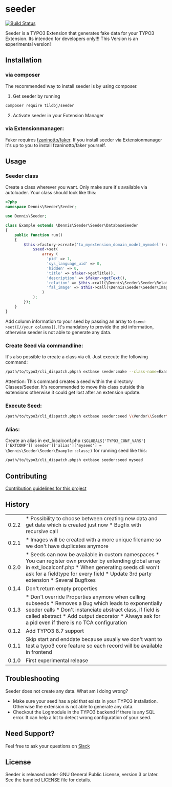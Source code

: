 # seeder
[![Build Status](https://travis-ci.org/TildBJ/seeder.svg?branch=master)](https://travis-ci.org/TildBJ/seeder)

Seeder is a TYPO3 Extension that generates fake data for your TYPO3 Extension. Its intended for developers only!!! This Version is an experimental version!

## Installation

### via composer

The recommended way to install seeder is by using composer.
1. Get seeder by running
```sh
composer require tildbj/seeder
```
2. Activate seeder in your Extension Manager

### via Extensionmanager:

Faker requires [fzaninotto/faker](https://packagist.org/packages/fzaninotto/faker).
If you install seeder via Extensionmanager it's up to you to install fzaninotto/faker yourself.

## Usage

### Seeder class

Create a class wherever you want. Only make sure it's available via autoloader. Your class should look like this:
```php
<?php
namespace Dennis\Seeder\Seeder;

use Dennis\Seeder;

class Example extends \Dennis\Seeder\Seeder\DatabaseSeeder
{
    public function run()
    {
        $this->factory->create('tx_myextension_domain_model_mymodel')->each(function (Seeder\Seed $seed, Seeder\Faker $faker) {
            $seed->set(
                array (
                  'pid' => 1,
                  'sys_language_uid' => 0,
                  'hidden' => 0,
                  'title' => $faker->getTitle(),
                  'description' => $faker->getText(),
                  'relation' => $this->call(\Dennis\Seeder\Seeder\RelationExample::class),
                  'fal_image' => $this->call(\Dennis\Seeder\Seeder\Image::class),
                )
            );
        });
    }
}
```

Add column information to your seed by passing an array to ``` $seed->set([//your columns]) ```.
It's mandatory to provide the pid information, otherwise seeder is not able to generate any data.

### Create Seed via commandline:

It's also possible to create a class via cli. Just execute the following command:
```sh
/path/to/typo3/cli_dispatch.phpsh extbase seeder:make --class-name=Example --table-name=tx_myextension_domain_model_mymodel
```

Attention: This command creates a seed within the directory Classes/Seeder. It's recommended to move this class outside this extensions otherwise it could get lost after an extension update.

### Execute Seed:

```sh
/path/to/typo3/cli_dispatch.phpsh extbase seeder:seed \\Vendor\\Seeder\\Seeder\\Example
```

### Alias:

Create an alias in ext_localconf.php ``` ($GLOBALS['TYPO3_CONF_VARS']['EXTCONF']['seeder']['alias']['myseed'] = \Dennis\Seeder\Seeder\Example::class;) ``` for running seed like this:
```sh
/path/to/typo3/cli_dispatch.phpsh extbase seeder:seed myseed
```

## Contributing

[Contribution guidelines for this project](.github/CONTRIBUTING.md)

## History

<table>
    <tr>
        <td>0.2.2</td>
        <td>
            * Possibility to choose between creating new data and get date which is created just now
            * Bugfix with recursive call
        </td>
    </tr>
    <tr>
        <td>0.2.1</td>
        <td>
            * Images will be created with a more unique filename so we don't have duplicates anymore
        </td>
    </tr>
    <tr>
        <td>0.2.0</td>
        <td>
            * Seeds can now be available in custom namespaces
            * You can register own provider by extending global array in ext_localconf.php
            * When generating seeds cli won't ask for a fieldtype for every field
            * Update 3rd party extension
            * Several Bugfixes
        </td>
    </tr>
    <tr>
        <td>0.1.4</td>
        <td>Don't return empty properties</td>
    </tr>
    <tr>
        <td>0.1.3</td>
        <td>
            * Don't override Properties anymore when calling subseeds
            * Removes a Bug which leads to exponentially seeder calls
            * Don't instanciate abstract class, if field is called abstract
            * Add output decorator
            * Always ask for a pid even if there is no TCA configuration
        </td>
    </tr>
    <tr>
        <td>0.1.2</td>
        <td>Add TYPO3 8.7 support</td>
    </tr>
    <tr>
        <td>0.1.1</td>
        <td>Skip start and enddate because usually we don't want to test a typo3 core feature so each record will be available in frontend</td>
    </tr>
    <tr>
        <td>0.1.0</td>
        <td>First experimental release</td>
    </tr>
</table>

## Troubleshooting

Seeder does not create any data. What am i doing wrong?

* Make sure your seed has a pid that exists in your TYPO3 installation. Otherwise the extension is not able to generate any data.
* Checkout the Logmodule in the TYPO3 backend if there is any SQL error. It can help a lot to detect wrong configuration of your seed.

## Need Support?

Feel free to ask your questions on [Slack](https://typo3.slack.com/messages/C5P9XJ45A)

## License

Seeder is released under GNU General Public License, version 3 or later. See the bundled LICENSE file for details.
